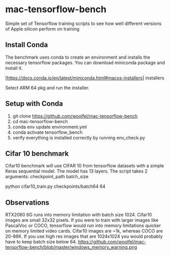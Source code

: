 # mac-tensorflow-bench

Simple set of Tensorflow training scripts to see how well different versions of Apple silicon perform on training

## Install Conda

The benchmark uses conda to create an environment and installs the necessary tensorflow packages. You can download miniconda package and install it.

[https://docs.conda.io/en/latest/miniconda.html#macos-installers] installers

Select ARM 64 pkg and run the installer.

## Setup with Conda

1. git clone https://github.com/woolfel/mac-tensorflow-bench
2. cd mac-tensorflow-bench
3. conda env update environment.yml
4. conda activate tensorflow_bench
5. verify everything is installed correctly by running env_check.py

## Cifar 10 benchmark

Cifar10 benchmark will use CIFAR 10 from tensorflow datasets with a simple Keras sequential model. The model has 13 layers. The script takes 2 arguments: checkpoint_path batch_size

python cifar10_train.py checkpoints/batch64 64

## Observations

RTX2060 6G runs into memory limitation with batch size 1024. Cifar10 images are small 32x32 pixels. If you were to train with larger images like PascalVoc or COCO, tensorflow would run into memory limitations quicker on memory limited video cards. Cifar10 images are ~1k, whereas COCO are 20-86K. If you use high res images that are 1024x1024 you would probably have to keep batch size below 64.
https://github.com/woolfel/mac-tensorflow-bench/blob/master/windows_memory_warning.png
